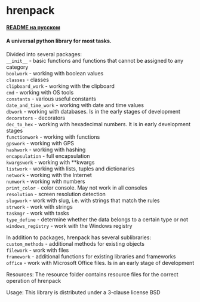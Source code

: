 # hrenpack
#### [README на русском](https://github.com/MagIlyas-DOMA/hrenpack/blob/main/README_RU.md)
#### A universal python library for most tasks.

Divided into several packages:  
`__init__` - basic functions and functions that cannot be assigned to any category  
`boolwork` - working with boolean values  
`classes` - classes  
`clipboard_work` - working with the clipboard  
`cmd` - working with OS tools  
`constants` - various useful constants  
`date_and_time_work` - working with date and time values  
`dbwork` - working with databases. Is in the early stages of development  
`decorators` - decorators  
`dec_to_hex` - working with hexadecimal numbers. It is in early development stages  
`functionwork` - working with functions  
`gpswork` - working with GPS  
`hashwork` - working with hashing  
`encapsulation` - full encapsulation  
`kwargswork` - working with **kwargs  
`listwork` - working with lists, tuples and dictionaries  
`network` - working with the Internet  
`numwork` - working with numbers  
`print_color` - color console. May not work in all consoles  
`resolution` - screen resolution detection  
`slugwork` - work with slug, i.e. with strings that match the rules  
`strwork` - work with strings  
`taskmgr` - work with tasks  
`type_define` - determine whether the data belongs to a certain type or not  
`windows_registry` - work with the Windows registry  

In addition to packages, hrenpack has several sublibraries:    
`custom_methods` - additional methods for existing objects     
`filework` - work with files  
`framework` - additional functions for existing libraries and frameworks  
`office` - work with Microsoft Office files. Is in an early stage of development  

Resources:
The resource folder contains resource files for the correct operation of hrenpack

Usage:
This library is distributed under a 3-clause license BSD

